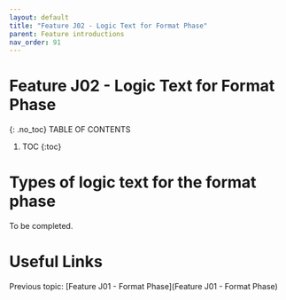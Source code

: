 ```yaml
---
layout: default
title: "Feature J02 - Logic Text for Format Phase"
parent: Feature introductions
nav_order: 91
---
```


# Feature J02 - Logic Text for Format Phase
{: .no_toc}
TABLE OF CONTENTS 
1. TOC
{:toc}  

# Types of logic text for the format phase
To be completed.  
  




# Useful Links
Previous topic: [Feature J01 - Format Phase](Feature J01 - Format Phase)  

